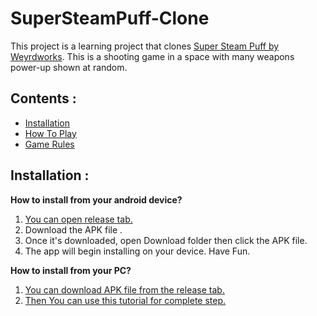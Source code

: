 # SuperSteamPuff-Clone
This project is a learning project that clones [Super Steam Puff by Weyrdworks](https://play.google.com/store/apps/details?id=com.weyrdworks.sspgenesis&hl=en_US&gl=US). This is a shooting game in a space with many weapons power-up shown at random.

## Contents :
* [Installation](#installation)
* [How To Play](#how-to-play)
* [Game Rules](#game-rules)

## Installation :
**How to install from your android device?**
1. [You can open release tab.](https://github.com/RizalAnshori/SuperSteamPuff-Clone/releases/)
2. Download the APK file .
3. Once it's downloaded, open Download folder then click the APK file.
4. The app will begin installing on your device. Have Fun.

**How to install from your PC?**
1. [You can download APK file from the release tab.](https://github.com/RizalAnshori/SuperSteamPuff-Clone/releases/)
2. [Then You can use this tutorial for complete step.](https://www.wikihow.com/Install-APK-Files-from-a-PC-on-Android)
